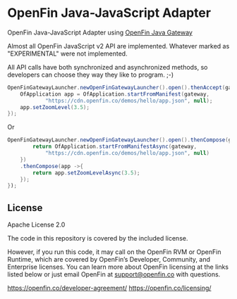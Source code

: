 # OpenFin Java-JavaScript Adapter
OpenFin Java-JavaScript Adapter using [OpenFin Java Gateway](https://github.com/mijibox/openfin-java-gateway)

Almost all OpenFin JavaScript v2 API are implemented. Whatever marked as "EXPERIMENTAL" were not implemented.

All API calls have both synchronized and asynchronized methods, so developers can choose they way they like to program. ;-)  

```java
OpenFinGatewayLauncher.newOpenFinGatewayLauncher().open().thenAccept(gateway ->{
	OfApplication app = OfApplication.startFromManifest(gateway,
			"https://cdn.openfin.co/demos/hello/app.json", null);
	app.setZoomLevel(3.5);
});

```

Or 

```java
OpenFinGatewayLauncher.newOpenFinGatewayLauncher().open().thenCompose(gateway ->{
		return OfApplication.startFromManifestAsync(gateway,
			"https://cdn.openfin.co/demos/hello/app.json", null)
	})
	.thenCompose(app ->{
		return app.setZoomLevelAsync(3.5);
	});
});

```

## License
Apache License 2.0

The code in this repository is covered by the included license.

However, if you run this code, it may call on the OpenFin RVM or OpenFin Runtime, which are covered by OpenFin’s Developer, Community, and Enterprise licenses. You can learn more about OpenFin licensing at the links listed below or just email OpenFin at support@openfin.co with questions.

https://openfin.co/developer-agreement/
https://openfin.co/licensing/
